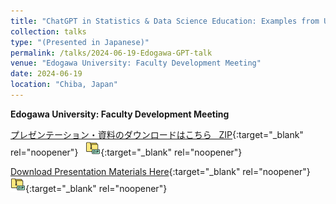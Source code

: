 ```yaml
---
title: "ChatGPT in Statistics & Data Science Education: Examples from US Universities"
collection: talks
type: "(Presented in Japanese)"
permalink: /talks/2024-06-19-Edogawa-GPT-talk
venue: "Edogawa University: Faculty Development Meeting"
date: 2024-06-19
location: "Chiba, Japan"
---
```


<style>
  hr {
    height: 2px;
    background-color: #E5E4E2;
    border: none;
  }

  .no-italics {
      font-style: normal;   
  }
</style>

<b>
Edogawa University: Faculty Development Meeting
</b>

[プレゼンテーション・資料のダウンロードはこちら &nbsp; ZIP](https://www.dropbox.com/s/2kb6z3xblpg8iei/DownloadMaterials.zip?dl=1){:target="_blank" rel="noopener"} &nbsp; [![alt text](/files/zip_24.png)](){:target="_blank" rel="noopener"}  

[Download Presentation Materials Here](https://www.dropbox.com/s/2kb6z3xblpg8iei/DownloadMaterials.zip?dl=1){:target="_blank" rel="noopener"} &nbsp; [![alt text](/files/zip_24.png)](){:target="_blank" rel="noopener"}  
